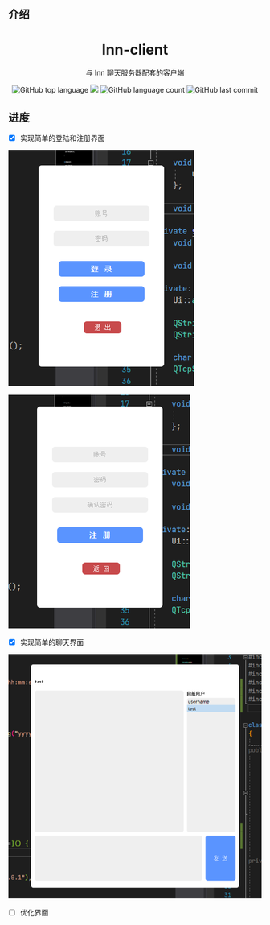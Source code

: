## 介绍

<div align="center">
<h1>Inn-client</h1>
<p>与 Inn 聊天服务器配套的客户端</p>

![GitHub top language](https://img.shields.io/github/languages/top/zyxeeker/Inn-client?logo=c&style=for-the-badge)
![](https://img.shields.io/badge/Windows-10-orange?logo=windows&style=for-the-badge)
![GitHub language count](https://img.shields.io/github/languages/count/zyxeeker/Inn-client?style=for-the-badge)
![GitHub last commit](https://img.shields.io/github/last-commit/zyxeeker/Inn-client?style=for-the-badge)

</div>

## 进度

- [x] 实现简单的登陆和注册界面

![](/img/image-20210414105545665.png)

![](/img/image-20210414105658792.png)

- [x] 实现简单的聊天界面

![](/img/image-20210414192649651.png)

- [ ] 优化界面
